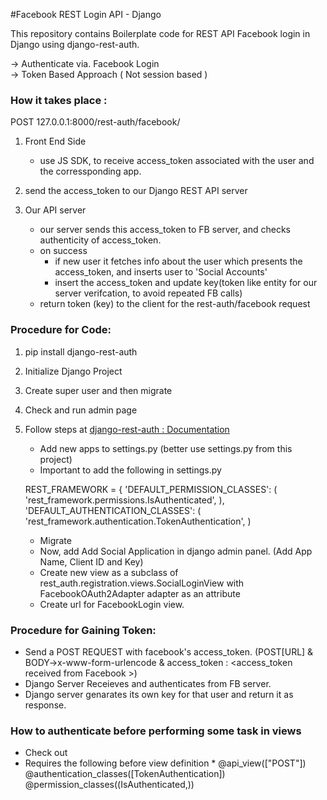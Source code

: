 #Facebook REST Login API - Django

This repository contains Boilerplate code for REST API Facebook login in Django using django-rest-auth.

-> Authenticate via. Facebook Login <br>
-> Token Based Approach ( Not session based ) <br>

### How it takes place : 

POST 127.0.0.1:8000/rest-auth/facebook/

1. Front End Side
	* use JS SDK, to receive access_token associated with the user and the corressponding app.

2. send the access_token to our Django REST API server
	
3. Our API server	
	* our server sends this access_token to FB server, and checks authenticity of access_token.
	* on success
		* if new user it fetches info about the user which presents the access_token, and inserts user to 'Social Accounts'
		* insert the access_token and update key(token like entity for our server verifcation, to avoid repeated FB calls)
	* return token (key) to the client for the rest-auth/facebook request


### Procedure for Code: 

1. pip install django-rest-auth
2. Initialize Django Project
3. Create super user and then migrate
4. Check and run admin page
5. Follow steps at [django-rest-auth : Documentation](http://django-rest-auth.readthedocs.io/en/latest/installation.html#social-authentication-optional)
	* Add new apps to settings.py (better use settings.py from this project)
	* Important to add the following in settings.py 

	REST_FRAMEWORK = {
    'DEFAULT_PERMISSION_CLASSES': (
        'rest_framework.permissions.IsAuthenticated',
    ),
    'DEFAULT_AUTHENTICATION_CLASSES': (
        'rest_framework.authentication.TokenAuthentication',
    )
	* Migrate
	* Now, add Add Social Application in django admin panel. (Add App Name, Client ID and Key)
	* Create new view as a subclass of rest_auth.registration.views.SocialLoginView with FacebookOAuth2Adapter adapter as an attribute
	* Create url for FacebookLogin view.




### Procedure for Gaining Token: 

* Send a POST REQUEST with facebook's access_token. (POST[URL] & BODY->x-www-form-urlencode & access_token : <access_token received from Facebook >)
* Django Server Receieves and authenticates from FB server.
* Django server genarates its own key for that user and return it as response.

### How to authenticate before performing some task in views
* Check out
* Requires the following before view definition
	*
	@api_view(["POST"])
	@authentication_classes([TokenAuthentication])
	@permission_classes((IsAuthenticated,))